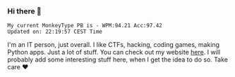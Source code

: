 ### Hi there 👋
<!-- PB START -->
```
My current MonkeyType PB is - WPM:94.21 Acc:97.42
Updated on: 22:19:57 CEST Time
```
<!-- PB END -->
I'm an IT person, just overall. I like CTFs, hacking, coding games, making Python apps. Just a lot of stuff.
You can check out my website [here](https://skill3472.github.io/).
I will probably add some interesting stuff here, when I get the idea to do so. Take care ❤️
